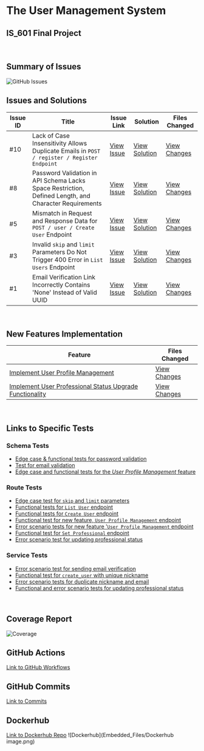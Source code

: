 # The User Management System
## IS_601 Final Project
<br>


## Summary of Issues
![GitHub Issues]()
<br>


## Issues and Solutions

| Issue ID | Title | Issue Link | Solution | Files Changed |
|----------|-------|------------|----------|---------------|
| #10 | Lack of Case Insensitivity Allows Duplicate Emails in `POST / register / Register Endpoint` | [View Issue](https://github.com/fcamacho3/user_management/issues/10) | [View Solution](https://github.com/fcamacho3/user_management/pull/11) | [View Changes](https://github.com/fcamacho3/user_management/pull/11/files) |
| #8 | Password Validation in API Schema Lacks Space Restriction, Defined Length, and Character Requirements | [View Issue](https://github.com/fcamacho3/user_management/issues/8) | [View Solution](https://github.com/fcamacho3/user_management/pull/9) | [View Changes](https://github.com/fcamacho3/user_management/pull/9/files) |
| #5 | Mismatch in Request and Response Data for `POST / user / Create User` Endpoint | [View Issue](https://github.com/fcamacho3/user_management/issues/5) | [View Solution](https://github.com/fcamacho3/user_management/pull/6) | [View Changes](https://github.com/fcamacho3/user_management/pull/6/files) |
| #3 | Invalid `skip` and `limit` Parameters Do Not Trigger 400 Error in `List Users` Endpoint | [View Issue](https://github.com/fcamacho3/user_management/issues/3) | [View Solution](https://github.com/fcamacho3/user_management/pull/4) | [View Changes](https://github.com/fcamacho3/user_management/pull/4/files) |
| #1 | Email Verification Link Incorrectly Contains 'None' Instead of Valid UUID | [View Issue](https://github.com/fcamacho3/user_management/issues/1) | [View Solution](https://github.com/fcamacho3/user_management/pull/2) | [View Changes](https://github.com/fcamacho3/user_management/pull/2/files) |
<br>


## New Features Implementation

| Feature | Files Changed |
|---------|---------------|
| [Implement User Profile Management](https://github.com/fcamacho3/user_management/pull/12) | [View Changes](https://github.com/fcamacho3/user_management/pull/12/files) |
| [Implement User Professional Status Upgrade Functionality](https://github.com/fcamacho3/user_management/pull/13) | [View Changes](https://github.com/fcamacho3/user_management/pull/13/files) |
<br>


## Links to Specific Tests

### Schema Tests
- [Edge case & functional tests for password validation](https://github.com/fcamacho3/user_management/blob/8b1885a908f4f45bc49fcb8cef80e1a1524928a4/tests/test_schemas/test_user_schemas.py#L112-L133)
- [Test for email validation](https://github.com/fcamacho3/user_management/blob/8b1885a908f4f45bc49fcb8cef80e1a1524928a4/tests/test_schemas/test_user_schemas.py#L135-L153)
- [Edge case and functional tests for the *User Profile Management* feature](https://github.com/fcamacho3/user_management/blob/8b1885a908f4f45bc49fcb8cef80e1a1524928a4/tests/test_schemas/test_user_schemas.py#L155-L254)

### Route Tests
- [Edge case test for `skip` and `limit` parameters](https://github.com/fcamacho3/user_management/blob/8b1885a908f4f45bc49fcb8cef80e1a1524928a4/tests/test_api/test_users_api.py#L196-L213)
- [Functional tests for `List User` endpoint](https://github.com/fcamacho3/user_management/blob/8b1885a908f4f45bc49fcb8cef80e1a1524928a4/tests/test_api/test_users_api.py#L215-L230)
- [Functional tests for `Create User` endpoint](https://github.com/fcamacho3/user_management/blob/8b1885a908f4f45bc49fcb8cef80e1a1524928a4/tests/test_api/test_users_api.py#L232-L262)
- [Functional test for new feature, `User Profile Management` endpoint](https://github.com/fcamacho3/user_management/blob/8b1885a908f4f45bc49fcb8cef80e1a1524928a4/tests/test_api/test_users_api.py#L264-L285)
- [Error scenario tests for new feature '`User Profile Management` endpoint](https://github.com/fcamacho3/user_management/blob/8b1885a908f4f45bc49fcb8cef80e1a1524928a4/tests/test_api/test_users_api.py#L287-L323)
- [Functional test for `Set Professional` endpoint](https://github.com/fcamacho3/user_management/blob/8b1885a908f4f45bc49fcb8cef80e1a1524928a4/tests/test_api/test_users_api.py#L287-L323)
- [Error scenario test for updating professional status](https://github.com/fcamacho3/user_management/blob/8b1885a908f4f45bc49fcb8cef80e1a1524928a4/tests/test_api/test_users_api.py#L341-L351)

### Service Tests
- [Error scenario test for sending email verification](https://github.com/fcamacho3/user_management/blob/8b1885a908f4f45bc49fcb8cef80e1a1524928a4/tests/test_services/test_user_service.py#L166-L199)
- [Functional test for `create_user` with unique nickname](https://github.com/fcamacho3/user_management/blob/8b1885a908f4f45bc49fcb8cef80e1a1524928a4/tests/test_services/test_user_service.py#L202-L214)
- [Error scenario tests for duplicate nickname and email](https://github.com/fcamacho3/user_management/blob/8b1885a908f4f45bc49fcb8cef80e1a1524928a4/tests/test_services/test_user_service.py#L202-L214)
- [Functional and error scenario tests for updating professional status](https://github.com/fcamacho3/user_management/blob/8b1885a908f4f45bc49fcb8cef80e1a1524928a4/tests/test_services/test_user_service.py#L202-L214)
<br>


## Coverage Report
![Coverage]()
<br>

## GitHub Actions
[Link to GitHub Workflows](https://github.com/fcamacho3/user_management/actions)
<br>

## GitHub Commits
[Link to Commits](https://github.com/fcamacho3/user_management/commits/main/)
<br>

## Dockerhub
[Link to Dockerhub Repo](https://hub.docker.com/repository/docker/fcamacho3/user_management/general)
![Dockerhub](Embedded_Files/Dockerhub image.png)
